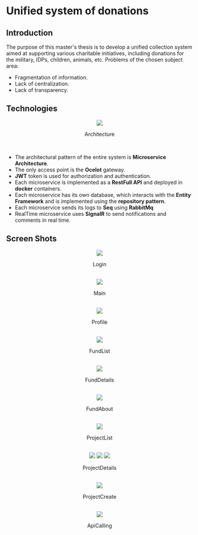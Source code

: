 # Unified system of donations

## Introduction
The purpose of this master's thesis is to develop a unified collection system aimed at supporting various charitable initiatives, including donations for the military, IDPs, children, animals, etc.
Problems of the chosen subject area:
- Fragmentation of information.
- Lack of centralization.
- Lack of transparency.

## Technologies

<div align="center">
  <img src="/Domain/Screenshots/Architecture.png"/>
  <p>Architecture</p>
  <br/>
</div>


- The architectural pattern of the entire system is **Microservice Architecture**.
- The only access point is the **Ocelot** gateway.
- **JWT** token is used for authorization and authentication.
- Each microservice is implemented as a **RestFull API** and deployed in **docker** containers.
- Each microservice has its own database, which interacts with the **Entity Framework** and is implemented using the **repository pattern**.
- Each microservice sends its logs to **Seq** using **RabbitMq**
- RealTime microservice uses **SignalR** to send notifications and comments in real time.

## Screen Shots
<div align="center" height="20">
  <img src="/Domain/Screenshots/Login.png"/>
  <p>Login</p>
  <br/>
</div>
<div align="center">
  <img src="/Domain/Screenshots/Main.png"/>
  <p>Main</p>
  <br/>
</div>
<div align="center">
  <img src="/Domain/Screenshots/Profile.png"/>
  <p>Profile</p>
  <br/>
</div>
<div align="center">
  <img src="/Domain/Screenshots/FundList.png"/>
  <p>FundList</p>
  <br/>
</div>
<div align="center">
  <img src="/Domain/Screenshots/FundDetails.png"/>
  <p>FundDetails</p>
  <br/>
</div>
<div align="center">
  <img src="/Domain/Screenshots/FundAbout.png"/>
  <p>FundAbout</p>
  <br/>
</div>
<div align="center">
  <img src="/Domain/Screenshots/ProjectList.png"/>
  <p>ProjectList</p>
  <br/>
</div>
<div align="center">
  <img src="/Domain/Screenshots/ProjectHead.png"/>
  <img src="/Domain/Screenshots/GoalList.png"/>
  <img src="/Domain/Screenshots/ProjectComments.png"/>
  <p>ProjectDetails</p>
  <br/>
</div>
<div align="center">
  <img src="/Domain/Screenshots/ProjectCreate.png"/>
  <p>ProjectCreate</p>
  <br/>
</div>
<div align="center">
  <img src="/Domain/Screenshots/ApiCalling.png"/>
  <p>ApiCalling</p>
  <br/>
</div>
